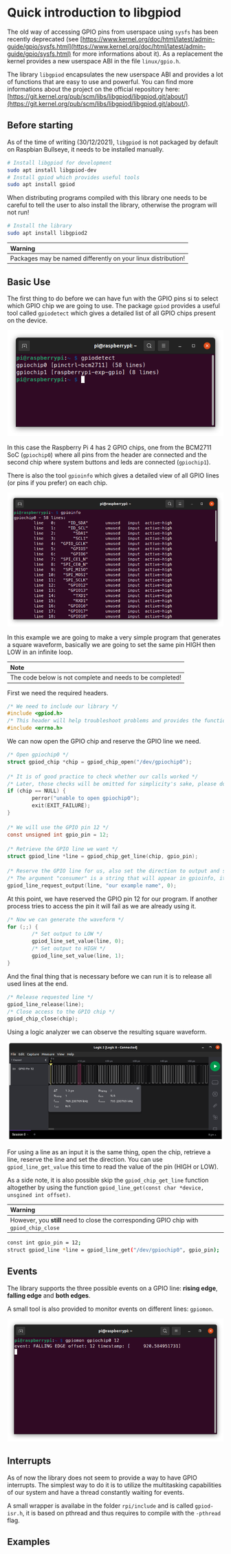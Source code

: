 # Quick introduction to libgpiod

The old way of accessing GPIO pins from userspace using `sysfs` has been recently deprecated (see [https://www.kernel.org/doc/html/latest/admin-guide/gpio/sysfs.html](https://www.kernel.org/doc/html/latest/admin-guide/gpio/sysfs.html) for more informations about it).
As a replacement the kernel provides a new userspace ABI in the file `linux/gpio.h`.  

The library `libgpiod` encapsulates the new userspace ABI and provides a lot of functions that are easy to use and powerful.
You can find more informations about the project on the official repository here: [https://git.kernel.org/pub/scm/libs/libgpiod/libgpiod.git/about/](https://git.kernel.org/pub/scm/libs/libgpiod/libgpiod.git/about/).

## Before starting

As of the time of writing (30/12/2021), `libgpiod` is not packaged by default on Raspbian Bullseye, it needs to be installed manually.

```sh
# Install libgpiod for development
sudo apt install libgpiod-dev 
# Install gpiod which provides useful tools
sudo apt install gpiod
```

When distributing programs compiled with this library one needs to be careful to tell the user to also install the library, otherwise the program will not run!  

```sh
# Install the library
sudo apt install libgpiod2
``` 

| Warning                                                       |
| :------------------------------------------------------------ |
| Packages may be named differently on your linux distribution! |

## Basic Use 

The first thing to do before we can have fun with the GPIO pins si to select which GPIO chip we are going to use. 
The package `gpiod` provides a useful tool called `gpiodetect` which gives a detailed list of all GPIO chips present on the device.

![Image of gpiodetect running on the Raspberry Pi 4](assets/gpiodetect.png)

In this case the Raspberry Pi 4 has 2 GPIO chips, one from the BCM2711 SoC (`gpiochip0`) where all pins from the header are connected and the second chip where system buttons and leds are connected (`gpiochip1`).

There is also the tool `gpioinfo` which gives a detailed view of all GPIO lines (or pins if you prefer) on each chip.

![Image of gpioinfo running on the Raspberry Pi 4](assets/gpioinfo.png)

In this example we are going to make a very simple program that generates a square waveform, basically we are going to set the same pin HIGH then LOW in an infinite loop.

| Note                                                      |
| :-------------------------------------------------------- |
| The code below is not complete and needs to be completed! |


First we need the required headers.

```c
/* We need to include our library */
#include <gpiod.h>
/* This header will help troubleshoot problems and provides the function perror which is very useful */
#include <errno.h>
```

We can now open the GPIO chip and reserve the GPIO line we need.

```c
/* Open gpiochip0 */
struct gpiod_chip *chip = gpiod_chip_open("/dev/gpiochip0");

/* It is of good practice to check whether our calls worked */
/* Later, those checks will be omitted for simplicity's sake, please do not forget them in your code */
if (chip == NULL) {
        perror("unable to open gpiochip0");
        exit(EXIT_FAILURE);
}

/* We will use the GPIO pin 12 */
const unsigned int gpio_pin = 12;

/* Retrieve the GPIO line we want */
struct gpiod_line *line = gpiod_chip_get_line(chip, gpio_pin);

/* Reserve the GPIO line for us, also set the direction to output and set the default output to 0 (LOW) */
/* The argument "consumer" is a string that will appear in gpioinfo, it is used to tell which program is using the line */
gpiod_line_request_output(line, "our example name", 0);
```

At this point, we have reserved the GPIO pin 12 for our program. 
If another process tries to access the pin it will fail as we are already using it.

```c
/* Now we can generate the waveform */
for (;;) {
        /* Set output to LOW */
        gpiod_line_set_value(line, 0);
        /* Set output to HIGH */
        gpiod_line_set_value(line, 1);
}
```

And the final thing that is necessary before we can run it is to release all used lines at the end.

```c
/* Release requested line */
gpiod_line_release(line);
/* Close access to the GPIO chip */
gpiod_chip_close(chip);
```

Using a logic analyzer we can observe the resulting square waveform.

![Square waveform created by the RaspberryPi](assets/square_wvf.png)

For using a line as an input it is the same thing, open the chip, retrieve a line, reserve the line and set the direction.
You can use `gpiod_line_get_value` this time to read the value of the pin (HIGH or LOW).

As a side note, it is also possible skip the `gpiod_chip_get_line` function altogether by using the function `gpiod_line_get(const char *device, unsgined int offset)`.

| Warning                                                                                  |
| :--------------------------------------------------------------------------------------- |
| However, you **still** need to close the corresponding GPIO chip with `gpiod_chip_close` |

```sh
const int gpio_pin = 12;
struct gpiod_line *line = gpiod_line_get("/dev/gpiochip0", gpio_pin);
```

## Events

The library supports the three possible events on a GPIO line: **rising edge**, **falling edge** and **both edges**.

A small tool is also provided to monitor events on different lines: `gpiomon`.

![gpiomon on the RaspberryPi](assets/gpiomon.png)


## Interrupts

As of now the library does not seem to provide a way to have GPIO interrupts.
The simplest way to do it is to utilize the multitasking capabilities of our system and have a thread constantly waiting for events.

A small wrapper is availabe in the folder `rpi/include` and is called `gpiod-isr.h`, it is based on pthread and thus requires to compile with the `-pthread` flag.

## Examples


